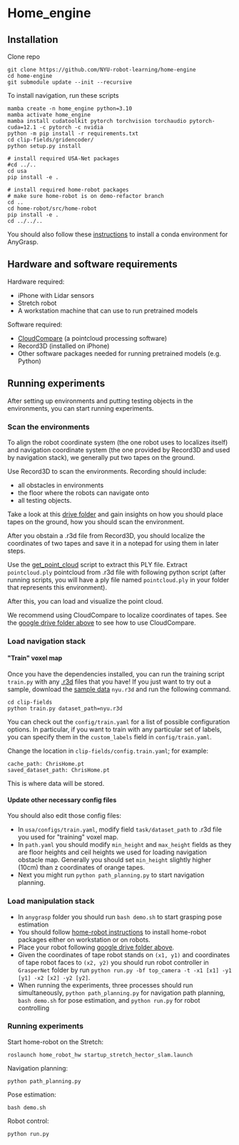 # Home_engine
## Installation
Clone repo
```
git clone https://github.com/NYU-robot-learning/home-engine
cd home-engine
git submodule update --init --recursive
```
To install navigation, run these scripts
```
mamba create -n home_engine python=3.10
mamba activate home_engine
mamba install cudatoolkit pytorch torchvision torchaudio pytorch-cuda=12.1 -c pytorch -c nvidia
python -m pip install -r requirements.txt
cd clip-fields/gridencoder/
python setup.py install

# install required USA-Net packages
#cd ../..
cd usa
pip install -e .

# install required home-robot packages
# make sure home-robot is on demo-refactor branch
cd ..
cd home-robot/src/home-robot
pip install -e .
cd ../../..
```

You should also follow these [instructions](https://github.com/NYU-robot-learning/anygrasp/blob/Code-Cleaning/README.md) to install a conda environment for AnyGrasp.

## Hardware and software requirements
Hardware required:
* iPhone with Lidar sensors
* Stretch robot
* A workstation machine that can use to run pretrained models
  
Software required:
* [CloudCompare](https://www.danielgm.net/cc/release/) (a pointcloud processing software)
* Record3D (installed on iPhone)
* Other software packages needed for running pretrained models (e.g. Python)
  
## Running experiments
After setting up environments and putting testing objects in the environments, you can start running experiments.
### Scan the environments
To align the robot coordinate system (the one robot uses to localizes itself) and navigation coordinate system (the one provided by Record3D and used by navigation stack), we generally put two tapes on the ground.

Use Record3D to scan the environments. Recording should include: 
* all obstacles in environments
* the floor where the robots can navigate onto
* all testing objects.

Take a look at this [drive folder](https://drive.google.com/drive/folders/1qbY5OJDktrD27bDZpar9xECoh-gsP-Rw?usp=sharing) and gain insights on how you should place tapes on the ground, how you should scan the environment.

After you obstain a .r3d file from Record3D, you should localize the coordinates of two tapes and save it in a notepad for using them in later steps.

Use the [get_point_cloud](utils/get_point_cloud.py) script to extract this PLY file.
Extract `pointcloud.ply` pointcloud from .r3d file with following python script (after running scripts, you will have a ply file named `pointcloud.ply` in your folder that represents this environment).

After this, you can load and visualize the point cloud.

We recommend using CloudCompare to localize coordinates of tapes. See the [google drive folder above](https://drive.google.com/drive/folders/1qbY5OJDktrD27bDZpar9xECoh-gsP-Rw?usp=sharing) to see how to use CloudCompare.
### Load navigation stack
#### "Train" voxel map
Once you have the dependencies installed, you can run the training script `train.py` with any [.r3d](https://record3d.app/) files that you have! If you just want to try out a sample, download the [sample data](https://osf.io/famgv) `nyu.r3d` and run the following command.

```
cd clip-fields
python train.py dataset_path=nyu.r3d
```
You can check out the `config/train.yaml` for a list of possible configuration options. In particular, if you want to train with any particular set of labels, you can specify them in the `custom_labels` field in `config/train.yaml`.

Change the location in `clip-fields/config.train.yaml`; for example:
```
cache_path: ChrisHome.pt
saved_dataset_path: ChrisHome.pt
```

This is where data will be stored.

#### Update other necessary config files
You should also edit those config files:
* In `usa/configs/train.yaml`, modify field `task/dataset_path` to .r3d file you used for "training" voxel map.
* In `path.yaml` you should modify `min_height` and `max_height` fields as they are floor heights and ceil heights we used for loading navigation obstacle map. Generally you should set `min_height` slightly higher (10cm) than z coordinates of orange tapes.
* Next you might run `python path_planning.py` to start navigation planning.

### Load manipulation stack
* In `anygrasp` folder you should run `bash demo.sh` to start grasping pose estimation
* You should follow [home-robot instructions](https://github.com/leo20021210/home-robot) to install home-robot packages either on workstation or on robots.
* Place your robot following [google drive folder above](https://drive.google.com/drive/folders/1qbY5OJDktrD27bDZpar9xECoh-gsP-Rw?usp=sharing).
* Given the coordinates of tape robot stands on `(x1, y1)` and coordinates of tape robot faces to `(x2, y2)` you should run robot controller in `GrasperNet` folder by run `python run.py -bf top_camera -t -x1 [x1] -y1 [y1] -x2 [x2] -y2 [y2]`.
* When running the experiments, three processes should run simultaneously, `python path_planning.py` for navigation path planning, `bash demo.sh` for pose estimation, and `python run.py` for robot controlling

### Running experiments

Start home-robot on the Stretch:
```
roslaunch home_robot_hw startup_stretch_hector_slam.launch
```

Navigation planning:
```
python path_planning.py

```

Pose estimation:
```
bash demo.sh
```

Robot control:
```
python run.py
```

